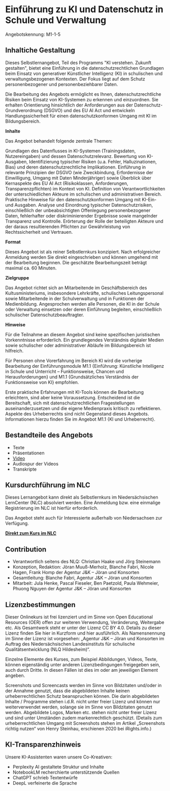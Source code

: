 # Einführung zu KI und Datenschutz in Schule und Verwaltung
Angebotskennung: M1-1-5 

## Inhaltiche Gestaltung

Dieses Selbstlernangebot, Teil des Programms "KI verstehen. Zukunft gestalten", bietet eine Einführung in die datenschutzrechtlichen Grundlagen beim Einsatz von generativer Künstlicher Intelligenz (KI) in schulischen und verwaltungsbezogenen Kontexten. Der Fokus liegt auf dem Schutz personenbezogener und personenbeziehbarer Daten.

Die Bearbeitung des Angebots ermöglicht es Ihnen, datenschutzrechtliche Risiken beim Einsatz von KI-Systemen zu erkennen und einzuordnen. Sie erhalten Orientierung hinsichtlich der Anforderungen aus der Datenschutz-Grundverordnung (DSGVO) und des EU AI Act und entwickeln Handlungssicherheit für einen datenschutzkonformen Umgang mit KI im Bildungsbereich.

**Inhalte**

Das Angebot behandelt folgende zentrale Themen:

Grundlagen des Datenflusses in KI-Systemen (Trainingsdaten, Nutzereingaben) und dessen Datenschutzrelevanz.
Bewertung von KI-Ausgaben, Identifizierung typischer Risiken (u.a. Fehler, Halluzinationen, Bias) und deren datenschutzrechtliche Implikationen.
Einführung in relevante Prinzipien der DSGVO (wie Zweckbindung, Erfordernisse der Einwilligung, Umgang mit Daten Minderjähriger) sowie Überblick über Kernaspekte des EU AI Act (Risikoklassen, Anforderungen, Transparenzpflichten) im Kontext von KI.
Definition von Verantwortlichkeiten der unterschiedlichen Akteure im schulischen und administrativen Bereich.
Praktische Hinweise für den datenschutzkonformen Umgang mit KI-Ein- und Ausgaben.
Analyse und Einordnung typischer Datenschutzrisiken, einschließlich der unbeabsichtigten Offenlegung personenbezogener Daten, fehlerhafter oder diskriminierender Ergebnisse sowie mangelnder Transparenz und Kontrolle.
Erörterung der Rolle der beteiligten Akteure und der daraus resultierenden Pflichten zur Gewährleistung von Rechtssicherheit und Vertrauen.

**Format**

Dieses Angebot ist als reiner Selbstlernkurs konzipiert. Nach erfolgreicher Anmeldung werden Sie direkt eingeschrieben und können umgehend mit der Bearbeitung beginnen. Die geschätzte Bearbeitungszeit beträgt maximal ca. 60 Minuten.

**Zielgruppe**

Das Angebot richtet sich an Mitarbeitende im Geschäftsbereich des Kultusministeriums, insbesondere Lehrkräfte, schulisches Leitungspersonal sowie Mitarbeitende in der Schulverwaltung und in Funktionen der Medienbildung. Angesprochen werden alle Personen, die KI in der Schule oder Verwaltung einsetzen oder deren Einführung begleiten, einschließlich schulischer Datenschutzbeauftragter.

**Hinweise**

Für die Teilnahme an diesem Angebot sind keine spezifischen juristischen Vorkenntnisse erforderlich. Ein grundlegendes Verständnis digitaler Medien sowie schulischer oder administrativer Abläufe im Bildungsbereich ist hilfreich. 

Für Personen ohne Vorerfahrung im Bereich KI wird die vorherige Bearbeitung der Einführungsmodule M1.1 {Einführung: Künstliche Intelligenz in Schule und Unterricht – Funktionsweise, Chancen und Herausforderungen} und M1.1 {Grundsätzliches Verständnis der Funktionsweise von KI} empfohlen. 

Erste praktische Erfahrungen mit KI-Tools können die Bearbeitung erleichtern, sind aber keine Voraussetzung. Entscheidend ist die Bereitschaft, sich mit datenschutzrechtlichen Fragestellungen auseinanderzusetzen und die eigene Medienpraxis kritisch zu reflektieren. Aspekte des Urheberrechts sind nicht Gegenstand dieses Angebots. Informationen hierzu finden Sie im Angebot M1.1 {KI und Urheberrecht}.

## Bestandteile des Angebots

- Texte
- Präsentationen
- [Video](https://speicher.nibis.de/s/G2sgCJf6JamETww)
- Audiospur der Videos
- Transkripte

## Kursdurchführung im NLC

Dieses Lernangebot kann direkt als Selbstlernkurs im Niedersächsischen LernCenter (NLC) absolviert werden. Eine Anmeldung bzw. eine einmalige Registrierung im NLC ist hierfür erforderlich.

Das Angebot steht auch für Interessierte außerhalb von Niedersachsen zur Verfügung.

**[Direkt zum Kurs im NLC](https://nlc.info/app/edb/event/49259)**

## Contribution

- Verantwortlich seitens des NLQ: Christian Haake und Jörg Steinemann 
- Konzeption, Redaktion: Jöran Muuß-Merholz, Blanche Fabri, Nicole Hagen, Frank Homp der Agentur J&K – Jöran und Konsorten
- Gesamtleitung: Blanche Fabri, Agentur J&K – Jöran und Konsorten
- Mitarbeit: Jula Henke, Pascal Fieseler, Ben Paetzold, Paula Wehmeier, Phuong Nguyen der Agentur J&K – Jöran und Konsorten

## Lizenzbestimmungen

Dieser Onlinekurs ist frei lizenziert und im Sinne von Open Educational Resources (OER) offen zur weiteren Verwendung, Veränderung, Weitergabe etc. Als Gesamtwerk steht er unter der Lizenz CC BY 4.0. Details zu dieser Lizenz finden Sie hier in Kurzform und hier ausführlich. Als Namensnennung im Sinne der Lizenz ist vorgesehen: „Agentur J&K – Jöran und Konsorten im Auftrag des Niedersächsischen Landesinstituts für schulische Qualitätsentwicklung (NLQ Hildesheim)“.

Einzelne Elemente des Kurses, zum Beispiel Abbildungen, Videos, Texte, können eigenständig unter anderen Lizenzbedingungen freigegeben sein, auch durch Dritte. In diesen Fällen ist dies im oder am jeweiligen Element angeben.

Screenshots und Screencasts werden im Sinne von Bildzitaten und/oder in der Annahme genutzt, dass die abgebildeten Inhalte keinen urheberrechtlichen Schutz beanspruchen können. Die darin abgebildeten Inhalte / Programme stehen i.d.R. nicht unter freier Lizenz und können nur weiterverwendet werden, solange sie im Sinne von Bildzitaten genutzt werden. Abgebildete Logos, Marken etc. stehen nicht unter freier Lizenz und sind unter Umständen zudem markenrechtlich geschützt. (Details zum urheberrechtlichen Umgang mit Screenshots stehen im Artikel „Screenshots richtig nutzen“ von Henry Steinhau, erschienen 2020 bei iRights.info.)

## KI-Transparenzhinweis

Unsere KI-Assistenten waren unsere Co-Kreativen:
- Perplexity AI gestaltete Struktur und Inhalte
- NotebookLM recherchierte unterstützende Quellen
- ChatGPT schrieb Textentwürfe
- DeepL verfeinerte die Sprache
